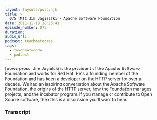 ```yaml
---
layout: layouts/post.njk
title: >
  075 TMTC Jim Jagielski - Apache Software Foundation
date: 2011-11-18 18:23:41
episode_number: 075
duration:
audio_url:
podcast: teachmetocode
tags:
  - teachmetocode
  - podcast
---
```


[powerpress] Jim Jagielski is the president of the Apache Software Foundation and works for Red Hat. He's a founding member of the Foundation and has been a developer on the HTTP server for over a decade. We had an inspiring conversation about the Apache Software Foundation, the origins of the HTTP server, how the Foundation manages projects, and the incubator program. If you manage or contribute to Open Source software, then this is a discussion you'll want to hear.

### Transcript
